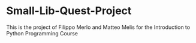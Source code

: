 # Small-Lib-Quest-Project

This is the project of Filippo Merlo and Matteo Melis for the Introduction to Python Programming Course
